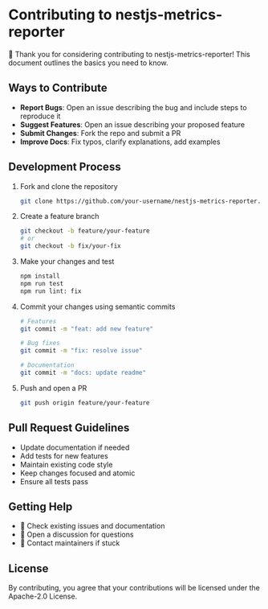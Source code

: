 # Contributing to nestjs-metrics-reporter

🎉 Thank you for considering contributing to nestjs-metrics-reporter! This document outlines the basics you need to know.

## Ways to Contribute

- **Report Bugs**: Open an issue describing the bug and include steps to reproduce it
- **Suggest Features**: Open an issue describing your proposed feature
- **Submit Changes**: Fork the repo and submit a PR
- **Improve Docs**: Fix typos, clarify explanations, add examples

## Development Process

1. Fork and clone the repository
   ```bash
   git clone https://github.com/your-username/nestjs-metrics-reporter.git
   ```

2. Create a feature branch
   ```bash
   git checkout -b feature/your-feature
   # or
   git checkout -b fix/your-fix
   ```

3. Make your changes and test
   ```bash
   npm install
   npm run test
   npm run lint: fix
   ```

4. Commit your changes using semantic commits
   ```bash
   # Features
   git commit -m "feat: add new feature"
   
   # Bug fixes
   git commit -m "fix: resolve issue"
   
   # Documentation
   git commit -m "docs: update readme"
   ```

5. Push and open a PR
   ```bash
   git push origin feature/your-feature
   ```

## Pull Request Guidelines

- Update documentation if needed
- Add tests for new features
- Maintain existing code style
- Keep changes focused and atomic
- Ensure all tests pass

## Getting Help

- 📝 Check existing issues and documentation
- 💬 Open a discussion for questions
- 📧 Contact maintainers if stuck

## License

By contributing, you agree that your contributions will be licensed under the Apache-2.0 License.